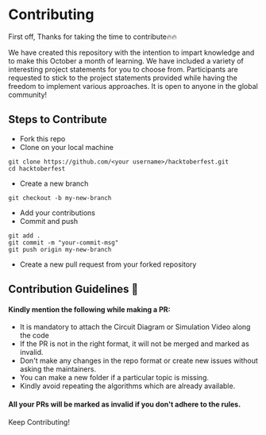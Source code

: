 <h1>Contributing</h1>
<p>First off, Thanks for taking the time to contribute🔥🔥</p>
<p>We have created this repository with the intention to impart knowledge and to make this October a month of learning. 
  We have included a variety of interesting project statements for you to choose from.
  Participants are requested to stick to the project statements provided while having the freedom to implement various approaches. 
  It is open to anyone in the global community! </p>
  
## Steps to Contribute
- Fork this repo 
- Clone on your local machine 
```terminal
git clone https://github.com/<your username>/hacktoberfest.git
cd hacktoberfest
```
- Create a new branch 
```terminal
git checkout -b my-new-branch
```
- Add your contributions 
- Commit and push

```terminal
git add .
git commit -m "your-commit-msg"
git push origin my-new-branch
```
- Create a new pull request from your forked repository



## Contribution Guidelines 📃

#### Kindly mention the following while making a PR:
* It is mandatory to attach the Circuit Diagram  or Simulation Video along the code
* If the PR is not in the right format, it will not be merged and marked as invalid.
* Don't make any changes in the repo format or create new issues without asking the maintainers.
* You can make a new folder if a particular topic is missing.
* Kindly avoid repeating the algorithms which are already available.

#### All your PRs will be marked as invalid if you don't adhere to the rules.

Keep Contributing!
